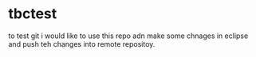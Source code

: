 # tbctest
to test git
i would like to use this repo adn make some chnages in eclipse and push teh changes into remote repositoy.
